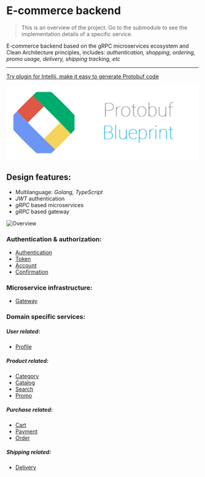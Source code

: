 # E-commerce backend

> This is an overview of the project. Go to the submodule to see the implementation details of a specific service.

E-commerce backend based on the gRPC microservices ecosystem and Clean Architecture principles, includes: _authentication, shopping, ordering, promo usage, delivery, shipping tracking, etc_

____

[Try plugin for Intellij, make it easy to generate Protobuf code](https://plugins.jetbrains.com/plugin/21792-protobuf-blueprint)

[![Protobuf Blueprint](https://github.com/numq/protobuf-blueprint-plugin/blob/master/media/logo.png)](https://plugins.jetbrains.com/plugin/21792-protobuf-blueprint)

## Design features:

- Multilanguage: *Golang, TypeScript*
- *JWT* authentication
- *gRPC* based microservices
- *gRPC* based gateway

![Overview](./media/ecommerce-backend-overview.png)

### Authentication & authorization:

- [Authentication](https://github.com/numq/ecommerce-backend/tree/master/authentication)
- [Token](https://github.com/numq/ecommerce-backend/tree/master/token)
- [Account](https://github.com/numq/ecommerce-backend/tree/master/account)
- [Confirmation](https://github.com/numq/ecommerce-backend/tree/master/confirmation)

### Microservice infrastructure:

- [Gateway](https://github.com/numq/ecommerce-backend/tree/master/gateway)

### Domain specific services:

##### User related:

- [Profile](https://github.com/numq/ecommerce-backend/tree/master/profile)

##### Product related:

- [Category](https://github.com/numq/ecommerce-backend/tree/master/category)
- [Catalog](https://github.com/numq/ecommerce-backend/tree/master/catalog)
- [Search](https://github.com/numq/ecommerce-backend/tree/master/search)
- [Promo](https://github.com/numq/ecommerce-backend/tree/master/promo)

##### Purchase related:

- [Cart](https://github.com/numq/ecommerce-backend/tree/master/cart)
- [Payment](https://github.com/numq/ecommerce-backend/tree/master/payment)
- [Order](https://github.com/numq/ecommerce-backend/tree/master/order)

##### Shipping related:

- [Delivery](https://github.com/numq/ecommerce-backend/tree/master/delivery)
